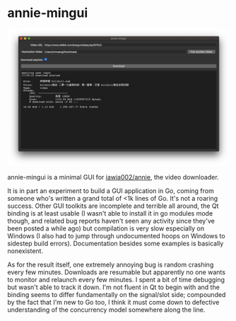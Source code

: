 # annie-mingui

![screenshot](screenshot.png)

annie-mingui is a minimal GUI for [iawia002/annie](https://github.com/iawia002/annie), the video downloader.

It is in part an experiment to build a GUI application in Go, coming from someone who's written a grand total of <1k lines of Go. It's not a roaring success. Other GUI toolkits are incomplete and terrible all around, the Qt binding is at least usable (I wasn't able to install it in go modules mode though, and related bug reports haven't seen any activity since they've been posted a while ago) but compilation is very slow especially on Windows (I also had to jump through undocumented hoops on Windows to sidestep build errors). Documentation besides some examples is basically nonexistent.

As for the result itself, one extremely annoying bug is random crashing every few minutes. Downloads are resumable but apparently no one wants to monitor and relaunch every few minutes. I spent a bit of time debugging but wasn't able to track it down. I'm not fluent in Qt to begin with and the binding seems to differ fundamentally on the signal/slot side; compounded by the fact that I'm new to Go too, I think it must come down to defective understanding of the concurrency model somewhere along the line.
